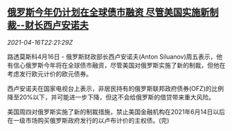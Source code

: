 <!--1618612262000-->
[俄罗斯今年仍计划在全球债市融资 尽管美国实施新制裁--财长西卢安诺夫](https://cn.reuters.com/article/usa-russia-sanctions-debt-0417-idCNKBS2C32SO)
------

<div><i>2021-04-16T22:21:29Z</i></div><p>路透莫斯科4月16日 - 俄罗斯财政部长西卢安诺夫(Anton Siluanov)周五表示，他有信心俄罗斯今年将在全球债市融资，尽管美国对俄罗斯实施了新的制裁，但他在考虑发行欧元计价的欧元债券。 　</p><p>西卢安诺夫在国家电视台上表示，非居民持有的俄罗斯联邦政府债券(OFZ)的比例降至20%以下，并可能进一步下降，但这不会给俄罗斯的借贷带来重大风险。 　</p><p>美国周四对俄罗斯实施了新的制裁措施，禁止美国金融机构在2021年6月14日以后在一级市场购买俄罗斯政府发行的以卢布计价的主权债。(完)</p>
